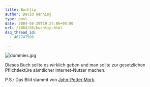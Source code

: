 ```yaml
---
title: Buchtip
author: David Henning
type: post
date: 2004-08-29T19:27:06+00:00
url: /2004/08/buchtip.html
dsq_thread_id:
  - 467747500

---
```

![dummies.jpg][1]

Dieses Buch sollte es wirklich geben und man sollte zur gesetzlichen Pflichtlektüre sämtlicher Internet-Nutzer machen.

P.S.: Das Bild stammt von [John-Petter Mork][2].

 [1]: https://www.madcatswelt.org/wp-content/uploads/dummies.jpg
 [2]: http://www.graphics-by-john-p.com
